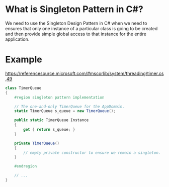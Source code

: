 # What is Singleton Pattern in C#?
We need to use the Singleton Design Pattern in C# when we need to ensures that only one instance of a particular class is going to be created and then provide simple global access to that instance for the entire application.

# Example
https://referencesource.microsoft.com/#mscorlib/system/threading/timer.cs,49

```c#
class TimerQueue
{
    #region singleton pattern implementation

    // The one-and-only TimerQueue for the AppDomain.
    static TimerQueue s_queue = new TimerQueue();

    public static TimerQueue Instance
    {
        get { return s_queue; }
    }

    private TimerQueue()
    {
        // empty private constructor to ensure we remain a singleton.
    }

    #endregion

    // ...
}
```
